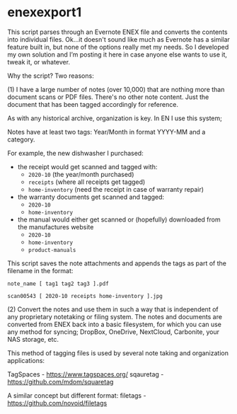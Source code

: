 # enexexport1
This script parses through an Evernote ENEX file and converts the contents into individual files. Ok…it doesn't sound like much as Evernote has a similar feature built in, but none of the options really met my needs. So I developed my own solution and I’m posting it here in case anyone else wants to use it, tweak it, or whatever.

Why the script? Two reasons:

(1) I have a large number of notes (over 10,000) that are nothing more than document scans or PDF files. There's no other note content. Just the document that has been tagged accordingly for reference. 

As with any historical archive, organization is key. In EN I use this system;

Notes have at least two tags: Year/Month in format YYYY-MM and a category.

For example, the new dishwasher I purchased:

* the receipt would get scanned and tagged with: 
	* ```2020-10``` 		(the year/month purchased)
	* ```receipts``` 		(where all receipts get tagged)
	* ```home-inventory``` 	(need the receipt in case of warranty repair)
* the warranty documents get scanned and tagged:
	* ```2020-10```
	* ```home-inventory```
* the manual would either get scanned or (hopefully) downloaded from the manufactures website
	* ```2020-10```
	* ```home-inventory```
	* ```product-manuals```

This script saves the note attachments and appends the tags as part of the filename in the format:

```note_name [ tag1 tag2 tag3 ].pdf```

```scan00543 [ 2020-10 receipts home-inventory ].jpg```

(2) Convert the notes and use them in such a way that is independent of any proprietary notetaking or filing system. The notes and documents are converted from ENEX back into a basic filesystem, for which you can use any method for syncing; DropBox, OneDrive, NextCloud, Carbonite, your NAS storage, etc.

This method of tagging files is used by several note taking and organization applications:

TagSpaces - https://www.tagspaces.org/
sqauretag - https://github.com/mdom/squaretag

A similar concept but different format:
filetags - https://github.com/novoid/filetags


